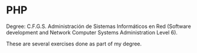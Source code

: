 # PHP
Degree: C.F.G.S. Administración de Sistemas Informáticos en Red (Software development and Network Computer Systems Administration Level 6).

These are several exercises done as part of my degree.
